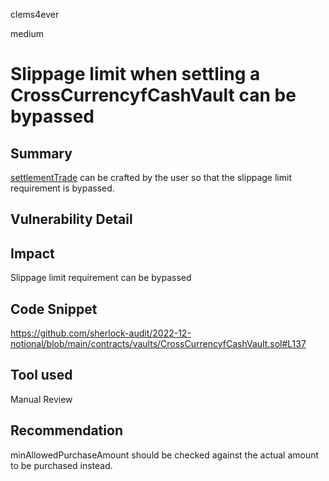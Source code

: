 clems4ever

medium

# Slippage limit when settling a CrossCurrencyfCashVault can be bypassed

## Summary

[settlementTrade](https://github.com/sherlock-audit/2022-12-notional/blob/main/contracts/vaults/CrossCurrencyfCashVault.sol#L121) can be crafted by the user so that the slippage limit requirement is bypassed.

## Vulnerability Detail

## Impact

Slippage limit requirement can be bypassed

## Code Snippet

https://github.com/sherlock-audit/2022-12-notional/blob/main/contracts/vaults/CrossCurrencyfCashVault.sol#L137

## Tool used

Manual Review

## Recommendation

minAllowedPurchaseAmount should be checked against the actual amount to be purchased instead.